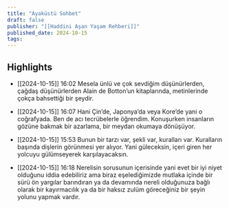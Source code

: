 ```yaml
---
title: "Ayaküstü Sohbet"
draft: false
publisher: "[[Haddini Aşan Yaşam Rehberi]]"
published_date: 2024-10-15
tags:
---
```



## Highlights
* [[2024-10-15]] 16:02  Mesela ünlü ve çok sevdiğim düşünürlerden, çağdaş düşünürlerden Alain de Botton’un kitaplarında, metinlerinde çokça bahsettiği bir şeydir.

* [[2024-10-15]] 16:07  Hani Çin’de, Japonya’da veya Kore’de yani o coğrafyada. Ben de acı tecrübelerle öğrendim. Konuşurken insanların gözüne bakmak bir azarlama, bir meydan okumaya dönüşüyor.

* [[2024-10-15]] 15:53  Bunun bir tarzı var, şekli var, kuralları var. Kuralların başında dişlerin görünmesi yer alıyor. Yani güleceksin, içeri giren her yolcuyu gülümseyerek karşılayacaksın.

* [[2024-10-15]] 16:18  Nerelisin sorusunun içerisinde yani evet bir iyi niyet olduğunu iddia edebiliriz ama biraz eşelediğimizde mutlaka içinde bir sürü ön yargılar barındıran ya da devamında nereli olduğunuza bağlı olarak bir kayırmacılık ya da bir haksız zulüm göreceğiniz bir şeyin yolunu yapmak vardır.

